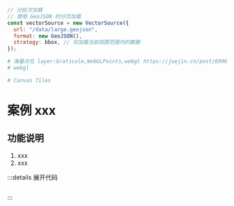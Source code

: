 ```js
// 分批次加载
// 使用 GeoJSON 的分页加载
const vectorSource = new VectorSource({
  url: "/data/large.geojson",
  format: new GeoJSON(),
  strategy: bbox, // 仅加载当前视图范围内的数据
});
```

```bash
# 海量点位 layer:Graticule,WebGLPoints,webgl https://juejin.cn/post/6996530000245571592
# webgl

# Canvas Tiles

```

# 案例 xxx

## 功能说明

1. xxx
2. xxx

:::details 展开代码

```vue

```

:::

<!-- <video controls>
  <source src="./assets/xxx.mp4" type="video/mp4" />
  您的浏览器不支持HTML5视频标签。
</video> -->
